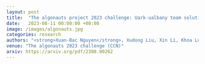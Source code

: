 ```yaml
---
layout: post
title:  "The algonauts project 2023 challenge: Uark-ualbany team solution"
date:   2023-08-11 00:00:00 +00:00
image: /images/algonauts.jpg
categories: research
authors: "<strong>Xuan-Bac Nguyen</strong>, Xudong Liu, Xin Li, Khoa Luu"
venue: "The algonauts 2023 challenge (CCN)"
arxiv: https://arxiv.org/pdf/2308.00262
---
```

